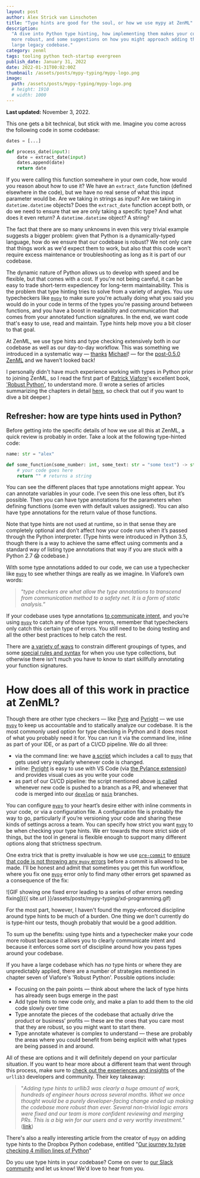 ```yaml
---
layout: post
author: Alex Strick van Linschoten
title: "Type hints are good for the soul, or how we use mypy at ZenML"
description:
  "A dive into Python type hinting, how implementing them makes your codebase
  more robust, and some suggestions on how you might approach adding them into a
  large legacy codebase."
category: zenml
tags: tooling python tech-startup evergreen
publish_date: January 31, 2022
date: 2022-01-31T00:02:00Z
thumbnail: /assets/posts/mypy-typing/mypy-logo.png
image:
  path: /assets/posts/mypy-typing/mypy-logo.png
  # height: 1910
  # width: 1000
---
```


**Last updated:** November 3, 2022.

This one gets a bit technical, but stick with me. Imagine you come across the
following code in some codebase:

```python
dates = [...]

def process_date(input):
	date = extract_date(input)
	dates.append(date)
	return date
```

If you were calling this function somewhere in your own code, how would you
reason about how to use it? We have an `extract_date` function (defined
elsewhere in the code), but we have no real sense of what this input parameter
would be. Are we taking in strings as input? Are we taking in
`datetime.datetime` objects? Does the `extract_date` function accept both, or do
we need to ensure that we are only taking a specific type? And what does it even
return? A `datetime.datetime` object? A string?

The fact that there are so many unknowns in even this very trivial example
suggests a bigger problem: given that Python is a dynamically-typed language,
how do we ensure that our codebase is robust? We not only care that things work
as we'd expect them to work, but also that this code won't require excess
maintenance or troubleshooting as long as it is part of our codebase.

The dynamic nature of Python allows us to develop with speed and be flexible,
but that comes with a cost. If you're not being careful, it can be easy to trade
short-term expediencey for long-term maintainability. This is the problem that
type hinting tries to solve from a variety of angles. You use typecheckers like
[`mypy`](http://mypy-lang.org/) to make sure you're actually doing what you said
you would do in your code in terms of the types you're passing around between
functions, and you have a boost in readability and communication that comes from
your annotated function signatures. In the end, we want code that's easy to use,
read and maintain. Type hints help move you a bit closer to that goal.

At ZenML, we use type hints and type checking extensively both in our codebase
as well as our day-to-day workflow. This was something we introduced in a
systematic way — [thanks](https://github.com/zenml-io/zenml/pull/117)
[Michael](https://github.com/zenml-io/zenml/pull/137)! — for the
[post-0.5.0 ZenML](https://blog.zenml.io/release_0_5_x/) and we haven't looked
back!

I personally didn't have much experience working with types in Python prior to
joining ZenML, so I read the first part of
[Patrick Viafore](https://www.linkedin.com/in/patviafore)'s excellent book,
['Robust Python'](https://www.amazon.com/Robust-Python-Write-Clean-Maintainable/dp/1098100662?tag=soumet-20),
to understand more. (I wrote a series of articles summarizing the chapters in
detail [here](https://mlops.systems/categories/#robustpython), so check that out
if you want to dive a bit deeper.)

## Refresher: how are type hints used in Python?

Before getting into the specific details of how we use all this at ZenML, a
quick review is probably in order. Take a look at the following type-hinted
code:

```python
name: str = "alex"

def some_function(some_number: int, some_text: str = "some text") -> str:
	# your code goes here
	return "" # returns a string
```

You can see the different places that type annotations might appear. You can
annotate variables in your code. I’ve seen this one less often, but it’s
possible. Then you can have type annotations for the parameters when defining
functions (some even with default values assigned). You can also have type
annotations for the return value of those functions.

Note that type hints are not used at runtime, so in that sense they are
completely optional and don’t affect how your code runs when it’s passed through
the Python interpreter. (Type hints were introduced in Python 3.5, though there
is a way to achieve the same effect using comments and a standard way of listing
type annotations that way if you are stuck with a Python 2.7 😱 codebase.)

With some type annotations added to our code, we can use a typechecker like
[`mypy`](http://mypy-lang.org/) to see whether things are really as we imagine.
In Viafore’s own words:

> “_type checkers are what allow the type annotations to transcend from
> communication method to a safety net. It is a form of static analysis._”

If your codebase uses type annotations
[to communicate intent](https://mlops.systems/robustpython/python/books-i-read/2021/12/29/robust-python-1.html),
and you’re using [`mypy`](http://mypy-lang.org/) to catch any of those type
errors, remember that typecheckers only catch this certain type of errors. You
still need to be doing testing and all the other best practices to help catch
the rest.

There are
[a variety of ways](https://mlops.systems/robustpython/python/books-i-read/2022/01/08/robust-python-4.html)
to constrain different groupings of types, and some
[special rules and syntax](https://mlops.systems/robustpython/python/books-i-read/2022/01/18/robust-python-5.html)
for when you use type collections, but otherwise there isn't much you have to
know to start skillfully annotating your function signatures.

# How does all of this work in practice at ZenML?

Though there are other type checkers — like [Pyre](https://pyre-check.org/) and
[Pyright](https://github.com/microsoft/pyright) — we use
[`mypy`](http://mypy-lang.org/) to keep us accountable and to statically analyze
our codebase. It is the most commonly used option for type checking in Python
and it does most of what you probably need it for. You can run it via the
command line, inline as part of your IDE, or as part of a CI/CD pipeline. We do
all three:

- via the command line: we have
  [a script](https://github.com/zenml-io/zenml/blob/main/scripts/lint.sh) which
  includes a call to [`mypy`](http://mypy-lang.org/) that gets used very
  regularly whenever code is changed.
- inline: [Pyright](https://github.com/microsoft/pyright) is easy to use with VS
  Code (via
  [the Pylance extension](https://marketplace.visualstudio.com/items?itemName=ms-python.vscode-pylance))
  and provides visual cues as you write your code
- as part of our CI/CD pipeline: the script mentioned above
  [is called](https://github.com/zenml-io/zenml/blob/main/.github/workflows/ci.yml)
  whenever new code is pushed to a branch as a PR, and whenever that code is
  merged into our [`develop`](https://github.com/zenml-io/zenml/tree/develop) or
  [`main`](https://github.com/zenml-io/zenml) branches.

You can configure [`mypy`](http://mypy-lang.org/) to your heart’s desire either
with inline comments in your code, or via a configuration file. A configuration
file is probably the way to go, particularly if you’re versioning your code and
sharing these kinds of settings across a team. You can specify how strict you
want [`mypy`](http://mypy-lang.org/) to be when checking your type hints. We err
towards the more strict side of things, but the tool in general is flexible
enough to support many different options along that strictness spectrum.

One extra trick that is pretty invaluable is how we use
[`pre-commit`](https://pre-commit.com/) to
[ensure that code is not throwing any `mypy` errors](https://github.com/zenml-io/zenml/blob/develop/.pre-commit-config.yaml)
before a commit is allowed to be made. I'll be honest and admit that sometimes
you get this fun workflow, where you fix one [`mypy`](http://mypy-lang.org/)
error only to find many other errors get spawned as a consequence of the fix:

![GIF showing one fixed error leading to a series of other errors needing fixing]({{ site.url }}/assets/posts/mypy-typing/xd-programming.gif)

For the most part, however, I haven't found the mypy-enforced discipline around
type hints to be much of a burden. One thing we don't currently do is type-hint
our tests, though probably that would be a good addition.

To sum up the benefits: using type hints and a typechecker make your code more
robust because it allows you to clearly communicate intent and because it
enforces some sort of discipline around how you pass types around your codebase.

If you have a large codebase which has _no_ type hints or where they are
unpredictably applied, there are a number of strategies mentioned in chapter
seven of Viafore's 'Robust Python'. Possible options include:

- Focusing on the pain points — think about where the lack of type hints has
  already seen bugs emerge in the past
- Add type hints to new code only, and make a plan to add them to the old code
  slowly over time
- Type annotate the pieces of the codebase that actually drive the product or
  business’ profits — these are the ones that you care most that they are
  robust, so you might want to start there.
- Type annotate whatever is complex to understand — these are probably the areas
  where you could benefit from being explicit with what types are being passed
  in and around.

All of these are options and it will definitely depend on your particular
situation. If you want to hear more about a different team that went through
this process, make sure to
[check out the experiences and insights](https://sethmlarson.dev/blog/tests-arent-enough-case-study-after-adding-types-to-urllib3)
of the `urllib3` developers and community. Their key takeaway:

> "_Adding type hints to urllib3 was clearly a huge amount of work, hundreds of
> engineer hours across several months. What we once thought would be a purely
> developer-facing change ended up making the codebase more robust than ever.
> Several non-trivial logic errors were fixed and our team is more confident
> reviewing and merging PRs. This is a big win for our users and a very worthy
> investment._"
> ([link](https://sethmlarson.dev/blog/tests-arent-enough-case-study-after-adding-types-to-urllib3))

There's also a really interesting article from the creator of `mypy` on adding
type hints to the Dropbox Python codebase, entitled
"[Our journey to type checking 4 million lines of Python](https://dropbox.tech/application/our-journey-to-type-checking-4-million-lines-of-python)"

Do you use type hints in your codebase? Come on over to
[our Slack community](https://zenml.io/slack-invite/) and let us know! We'd love
to hear from you.
